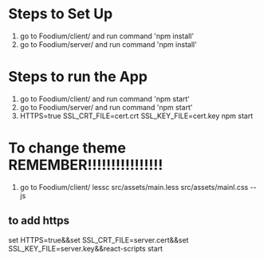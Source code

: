 # Steps to Set Up
1. go to Foodium/client/ and run command 'npm install'
2. go to Foodium/server/ and run command 'npm install'

# Steps to run the App
1. go to Foodium/client/ and run command 'npm start'
2. go to Foodium/server/ and run command 'npm start'
3. HTTPS=true SSL_CRT_FILE=cert.crt SSL_KEY_FILE=cert.key npm start
# To change theme REMEMBER!!!!!!!!!!!!!!!!
1. go to Foodium/client/ lessc src/assets/main.less src/assets/mainl.css --js

## to add https
set HTTPS=true&&set SSL_CRT_FILE=server.cert&&set SSL_KEY_FILE=server.key&&react-scripts start